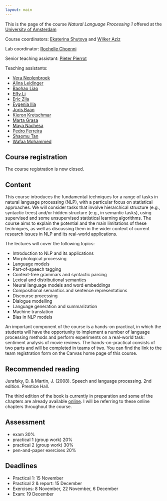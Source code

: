 ```yaml
---
layout: main
---
```


This is the page of the course *Natural Language Processing 1* offered at the [University of Amsterdam](http://www.uva.nl/)

Course coordinators: [Ekaterina Shutova](https://www.shutova.org/) and [Wilker Aziz](https://wilkeraziz.github.io/)

Lab coordinator: [Rochelle Choenni](mailto:r.m.v.k.choenni@uva.nl )

Senior teaching assistant: [Pieter Pierrot](mailto:p.j.pierrot@uva.nl)

Teaching assistants:
- [Vera Neplenbroek](mailto:veraneplenbroek@icloud.com)
- [Alina Leidinger](mailto:a.j.leidinger@uva.nl)
- [Baohao Liao](mailto:b.liao@uva.nl)
- [Effy Li](mailto:x.li3@uva.nl)
- [Eric Zila](mailto:zila.eric@gmail.com)
- [Evgenia Ilia](mailto:e.ilia@uva.nl)
- [Joris Baan](mailto:j.s.baan@uva.nl)
- [Kieron Kretschmar](mailto:kieron.kretschmar@outlook.com)
- [Marta Grasa](mailto:mgrasala@gmail.com)
- [Maya Nachesa](mailto:m.k.nachesa@uva.nl)
- [Pedro Ferreira](mailto:p.m.ferreira@uva.nl)
- [Shaomu Tan](mailto:s.tan@uva.nl)
- [Wafaa Mohammed](mailto:w.m.a.mohammed@uva.nl)


## Course registration

The course registration is now closed.

## Content

This course introduces the fundamental techniques for a range of tasks in natural language processing (NLP), with a particular focus on statistical approaches. We will consider tasks that involve hierarchical structure (e.g., syntactic trees) and/or hidden structure (e.g., in semantic tasks), using supervised and some unsupervised statistical learning algorithms. The course aims to explain the potential and the main limitations of these techniques, as well as discussing them in the wider context of current research issues in NLP and its real-world applications. 

The lectures will cover the following topics:

- Introduction to NLP and its applications
- Morphological processing
- Language models
- Part-of-speech tagging
- Context-free grammars and syntactic parsing 
- Lexical and distributional semantics
- Neural language models and word embeddings 
- Compositional semantics and sentence representations 
- Discourse processing 
- Dialogue modelling 
- Language generation and summarization
- Machine translation
- Bias in NLP models


An important component of the course is a hands-on practical, in which the students will have the opportunity to implement a number of language processing methods and perform experiments on a real-world task: sentiment analysis of movie reviews. The hands-on-practical consists of two parts and will be completed in teams of two. You can find the link to the team registration form on the Canvas home page of this course.

## Recommended reading

Jurafsky, D. & Martin, J. (2008). Speech and language processing. 2nd edition. Prentice Hall.

The third edition of the book is currently in preparation and some of the chapters are already available [online](https://web.stanford.edu/~jurafsky/slp3/). I will be referring to these online chapters throughout the course.

## Assessment 

- exam 30%
- practical 1 (group work) 20%
- practical 2 (group work) 30%
- pen-and-paper exercises 20%

## Deadlines

- Practical 1: 15 November
- Practical 2 & report: 15 December
- Exercises: 8 November, 22 November, 6 December 
- Exam: 19 December

